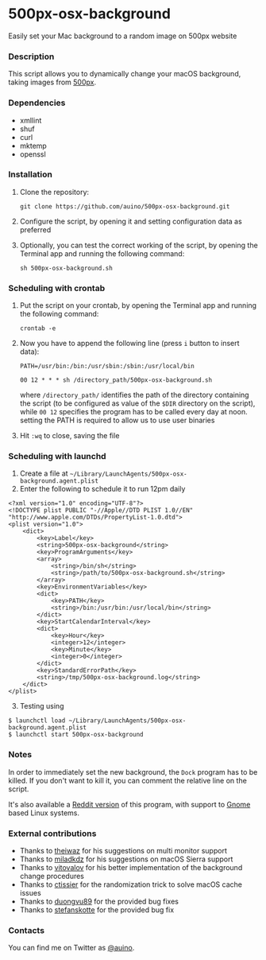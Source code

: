 # 500px-osx-background
Easily set your Mac background to a random image on 500px website

### Description ###

This script allows you to dynamically change your macOS background, taking images from [500px](https://500px.com).

### Dependencies ###

 * xmllint
 * shuf
 * curl
 * mktemp
 * openssl

### Installation ###

 1. Clone the repository:

    ```
    git clone https://github.com/auino/500px-osx-background.git
    ```

 2. Configure the script, by opening it and setting configuration data as preferred

 3. Optionally, you can test the correct working of the script, by opening the Terminal app and running the following command:

    ```
    sh 500px-osx-background.sh
    ```

### Scheduling with crontab ###


 1. Put the script on your crontab, by opening the Terminal app and running the following command:

    ```
    crontab -e
    ```

 2. Now you have to append the following line (press `i` button to insert data):

    ```
    PATH=/usr/bin:/bin:/usr/sbin:/sbin:/usr/local/bin
    
    00 12 * * * sh /directory_path/500px-osx-background.sh
    ```

    where `/directory_path/` identifies the path of the directory containing the script (to be configured as value of the `$DIR` directory on the script), while `00 12` specifies the program has to be called every day at noon.
    setting the PATH is required to allow us to use user binaries

 2. Hit `:wq` to close, saving the file

### Scheduling with launchd ###

1. Create a file at `~/Library/LaunchAgents/500px-osx-background.agent.plist`
2. Enter the following to schedule it to run 12pm daily

```
<?xml version="1.0" encoding="UTF-8"?>
<!DOCTYPE plist PUBLIC "-//Apple//DTD PLIST 1.0//EN" "http://www.apple.com/DTDs/PropertyList-1.0.dtd">
<plist version="1.0">
	<dict>
		<key>Label</key>
		<string>500px-osx-background</string>
		<key>ProgramArguments</key>
		<array>
			<string>/bin/sh</string>
			<string>/path/to/500px-osx-background.sh</string>
		</array>
		<key>EnvironmentVariables</key>
		<dict>
			<key>PATH</key>
			<string>/bin:/usr/bin:/usr/local/bin</string>
		</dict>
		<key>StartCalendarInterval</key>
		<dict>
			<key>Hour</key>
			<integer>12</integer>
			<key>Minute</key>
			<integer>0</integer>
		</dict>
		<key>StandardErrorPath</key>
		<string>/tmp/500px-osx-background.log</string>
	</dict>
</plist>
```

3. Testing using

````
$ launchctl load ~/Library/LaunchAgents/500px-osx-background.agent.plist 
$ launchctl start 500px-osx-background
````

### Notes ###

In order to immediately set the new background, the `Dock` program has to be killed.
If you don't want to kill it, you can comment the relative line on the script.

It's also available a [Reddit version](https://github.com/auino/reddit-macos-background) of this program, with support to [Gnome](https://www.gnome.org) based Linux systems.

### External contributions ###

 * Thanks to [theiwaz](https://github.com/theiwaz) for his suggestions on multi monitor support
 * Thanks to [miladkdz](https://github.com/miladkdz) for his suggestions on macOS Sierra support
 * Thanks to [vitovalov](https://github.com/vitovalov) for his better implementation of the background change procedures
 * Thanks to [ctissier](https://github.com/ctissier) for the randomization trick to solve macOS cache issues
 * Thanks to [duongvu89](https://github.com/duongvu89) for the provided bug fixes
 * Thanks to [stefanskotte](https://github.com/stefanskotte) for the provided bug fix

### Contacts ###

You can find me on Twitter as [@auino](https://twitter.com/auino).

